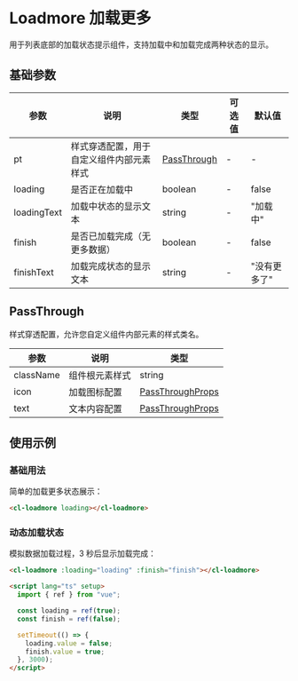 # Loadmore 加载更多

用于列表底部的加载状态提示组件，支持加载中和加载完成两种状态的显示。

## 基础参数

| 参数        | 说明                                     | 类型                        | 可选值 | 默认值       |
| ----------- | ---------------------------------------- | --------------------------- | ------ | ------------ |
| pt          | 样式穿透配置，用于自定义组件内部元素样式 | [PassThrough](#passthrough) | -      | -            |
| loading     | 是否正在加载中                           | boolean                     | -      | false        |
| loadingText | 加载中状态的显示文本                     | string                      | -      | "加载中"     |
| finish      | 是否已加载完成（无更多数据）             | boolean                     | -      | false        |
| finishText  | 加载完成状态的显示文本                   | string                      | -      | "没有更多了" |

## PassThrough

样式穿透配置，允许您自定义组件内部元素的样式类名。

| 参数      | 说明           | 类型                                                        |
| --------- | -------------- | ----------------------------------------------------------- |
| className | 组件根元素样式 | string                                                      |
| icon      | 加载图标配置   | [PassThroughProps](/src/components/doc.md#passthroughprops) |
| text      | 文本内容配置   | [PassThroughProps](/src/components/doc.md#passthroughprops) |

## 使用示例

### 基础用法

简单的加载更多状态展示：

```html
<cl-loadmore loading></cl-loadmore>
```

### 动态加载状态

模拟数据加载过程，3 秒后显示加载完成：

```html
<cl-loadmore :loading="loading" :finish="finish"></cl-loadmore>

<script lang="ts" setup>
  import { ref } from "vue";

  const loading = ref(true);
  const finish = ref(false);

  setTimeout(() => {
    loading.value = false;
    finish.value = true;
  }, 3000);
</script>
```
